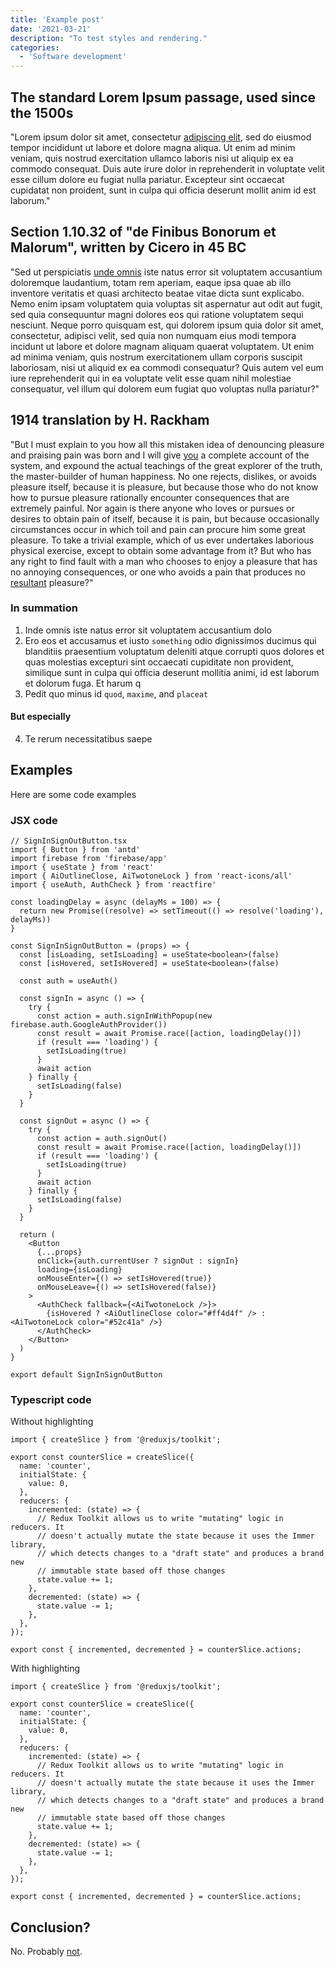 ```yaml
---
title: 'Example post'
date: '2021-03-21'
description: "To test styles and rendering."
categories: 
  - 'Software development'
---
```


## The standard Lorem Ipsum passage, used since the 1500s
"Lorem ipsum dolor sit amet, consectetur [adipiscing elit](#), sed do eiusmod tempor incididunt ut labore et dolore magna aliqua. Ut enim ad minim veniam, quis nostrud exercitation ullamco laboris nisi ut aliquip ex ea commodo consequat. Duis aute irure dolor in reprehenderit in voluptate velit esse cillum dolore eu fugiat nulla pariatur. Excepteur sint occaecat cupidatat non proident, sunt in culpa qui officia deserunt mollit anim id est laborum."

## Section 1.10.32 of "de Finibus Bonorum et Malorum", written by Cicero in 45 BC
"Sed ut perspiciatis [unde omnis](#) iste natus error sit voluptatem accusantium doloremque laudantium, totam rem aperiam, eaque ipsa quae ab illo inventore veritatis et quasi architecto beatae vitae dicta sunt explicabo. Nemo enim ipsam voluptatem quia voluptas sit aspernatur aut odit aut fugit, sed quia consequuntur magni dolores eos qui ratione voluptatem sequi nesciunt. Neque porro quisquam est, qui dolorem ipsum quia dolor sit amet, consectetur, adipisci velit, sed quia non numquam eius modi tempora incidunt ut labore et dolore magnam aliquam quaerat voluptatem. Ut enim ad minima veniam, quis nostrum exercitationem ullam corporis suscipit laboriosam, nisi ut aliquid ex ea commodi consequatur? Quis autem vel eum iure reprehenderit qui in ea voluptate velit esse quam nihil molestiae consequatur, vel illum qui dolorem eum fugiat quo voluptas nulla pariatur?"

## 1914 translation by H. Rackham
"But I must explain to you how all this mistaken idea of denouncing pleasure and praising pain was born and I will give [you](#) a complete account of the system, and expound the actual teachings of the great explorer of the truth, the master-builder of human happiness. No one rejects, dislikes, or avoids pleasure itself, because it is pleasure, but because those who do not know how to pursue pleasure rationally encounter consequences that are extremely painful. Nor again is there anyone who loves or pursues or desires to obtain pain of itself, because it is pain, but because occasionally circumstances occur in which toil and pain can procure him some great pleasure. To take a trivial example, which of us ever undertakes laborious physical exercise, except to obtain some advantage from it? But who has any right to find fault with a man who chooses to enjoy a pleasure that has no annoying consequences, or one who avoids a pain that produces no [resultant](#) pleasure?"

### In summation

1. Inde omnis iste natus error sit voluptatem accusantium dolo
2. Ero eos et accusamus et iusto `something` odio dignissimos ducimus qui blanditiis praesentium voluptatum deleniti atque corrupti quos dolores et quas molestias excepturi sint occaecati cupiditate non provident, similique sunt in culpa qui officia deserunt mollitia animi, id est laborum et dolorum fuga. Et harum q
3. Pedit quo minus id `quod`, `maxime`, and `placeat`
   
#### But especially

4. Te rerum necessitatibus saepe

## Examples

Here are some code examples

### JSX code

```jsx{1-4,59}
// SignInSignOutButton.tsx
import { Button } from 'antd'
import firebase from 'firebase/app'
import { useState } from 'react'
import { AiOutlineClose, AiTwotoneLock } from 'react-icons/all'
import { useAuth, AuthCheck } from 'reactfire'

const loadingDelay = async (delayMs = 100) => {
  return new Promise((resolve) => setTimeout(() => resolve('loading'), delayMs))
}

const SignInSignOutButton = (props) => {
  const [isLoading, setIsLoading] = useState<boolean>(false)
  const [isHovered, setIsHovered] = useState<boolean>(false)

  const auth = useAuth()

  const signIn = async () => {
    try {
      const action = auth.signInWithPopup(new firebase.auth.GoogleAuthProvider())
      const result = await Promise.race([action, loadingDelay()])
      if (result === 'loading') {
        setIsLoading(true)
      }
      await action
    } finally {
      setIsLoading(false)
    }
  }

  const signOut = async () => {
    try {
      const action = auth.signOut()
      const result = await Promise.race([action, loadingDelay()])
      if (result === 'loading') {
        setIsLoading(true)
      }
      await action
    } finally {
      setIsLoading(false)
    }
  }

  return (
    <Button
      {...props}
      onClick={auth.currentUser ? signOut : signIn}
      loading={isLoading}
      onMouseEnter={() => setIsHovered(true)}
      onMouseLeave={() => setIsHovered(false)}
    >
      <AuthCheck fallback={<AiTwotoneLock />}>
        {isHovered ? <AiOutlineClose color="#ff4d4f" /> : <AiTwotoneLock color="#52c41a" />}
      </AuthCheck>
    </Button>
  )
}

export default SignInSignOutButton
```

### Typescript code

Without highlighting

```ts{4,5,6,10}
import { createSlice } from '@reduxjs/toolkit';

export const counterSlice = createSlice({
  name: 'counter',
  initialState: {
    value: 0,
  },
  reducers: {
    incremented: (state) => {
      // Redux Toolkit allows us to write "mutating" logic in reducers. It
      // doesn't actually mutate the state because it uses the Immer library,
      // which detects changes to a "draft state" and produces a brand new
      // immutable state based off those changes
      state.value += 1;
    },
    decremented: (state) => {
      state.value -= 1;
    },
  },
});

export const { incremented, decremented } = counterSlice.actions;
```

With highlighting

```ts{1,5-7,9-11}
import { createSlice } from '@reduxjs/toolkit';

export const counterSlice = createSlice({
  name: 'counter',
  initialState: {
    value: 0,
  },
  reducers: {
    incremented: (state) => {
      // Redux Toolkit allows us to write "mutating" logic in reducers. It
      // doesn't actually mutate the state because it uses the Immer library,
      // which detects changes to a "draft state" and produces a brand new
      // immutable state based off those changes
      state.value += 1;
    },
    decremented: (state) => {
      state.value -= 1;
    },
  },
});

export const { incremented, decremented } = counterSlice.actions;
```

## Conclusion?

No. Probably [not](#).
